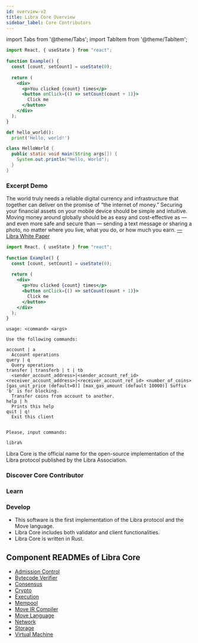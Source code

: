 ```yaml
---
id: overview-v2
title: Libra Core Overview
sidebar_label: Core Contributors
---
```


import Tabs from '@theme/Tabs';
import TabItem from '@theme/TabItem';

<div className="snippet-container">
  <Tabs
    defaultValue="js"
    values={[
      { label: 'Javascript', value: 'js', },
      { label: 'Python', value: 'py', },
      { label: 'Java', value: 'java', },
    ]
  }>
  <TabItem value="js">

  ```jsx
  import React, { useState } from "react";
   
  function Example() {
    const [count, setCount] = useState(0);
     
    return (
      <div>
        <p>You clicked {count} times</p>
        <button onClick={() => setCount(count + 1)}>
          Click me
        </button>
      </div>
    );
  }
  ```

  </TabItem>
  <TabItem value="py">

  ```py
  def hello_world():
    print('Hello, world!')
  ```

  </TabItem>
  <TabItem value="java">

  ```java
  class HelloWorld {
    public static void main(String args[]) {
      System.out.println("Hello, World");
    }
  }
  ```

  </TabItem>
  </Tabs>
</div>

### Excerpt Demo

<Excerpt image="img/white-paper-screenshot.png">
  The world truly needs a reliable digital currency and infrastructure that together can deliver on the promise of “the internet of money.” Securing your financial assets on your mobile device should be simple and intuitive. Moving money around globally should be as easy and cost-effective as — and even more safe and secure than — sending a text message or sharing a photo, no matter where you live, what you do, or how much you earn.  
  <a href='#'>— Libra White Paper</a>
</Excerpt>

```jsx
import React, { useState } from "react";
   
function Example() {
  const [count, setCount] = useState(0);
   
  return (
    <div>
      <p>You clicked {count} times</p>
      <button onClick={() => setCount(count + 1)}>
        Click me
      </button>
    </div>
  );
}
```

```
usage: <command> <args>

Use the following commands:

account | a
  Account operations
query | q
  Query operations
transfer | transferb | t | tb
  <sender_account_address>|<sender_account_ref_id> <receiver_account_address>|<receiver_account_ref_id> <number_of_coins> [gas_unit_price (default=0)] [max_gas_amount (default 10000)] Suffix 'b' is for blocking.
  Transfer coins from account to another.
help | h
  Prints this help
quit | q!
  Exit this client


Please, input commands:

libra%
```

Libra Core is the official name for the open-source implementation of the Libra protocol published by the Libra Association.

### Discover Core Contributor

<CardsWrapper>
  <ColorCard 
    color="purpleDark"
    icon="img/four-squares-temp.png"
    to="#"
    title="Send a test transaction"
  />
  <ColorCard 
    color="purpleLight"
    icon="img/four-squares-temp.png"
    to="#"
    title="Run a client"
  />
  <ColorCard 
    color="aqua"
    icon="img/four-squares-temp.png"
    to="#"
    title="Query the Libra blockchain"
  />
</CardsWrapper>

### Learn

<CardsWrapper>
  <OverlayCard 
    description="I want to understand nodes"
    icon="img/docs/node.svg" 
    title="Nodes" 
    to="#"
  />
  <OverlayCard 
    description="How do transactions work?"
    icon="img/four-squares-temp.png" 
    title="Transactions" 
    to="#"
  />
  <OverlayCard 
    description="What does a Libra account look like?"
    icon="img/wallet-app.svg" 
    title="Accounts" 
    to="#"
  />
</CardsWrapper>

### Develop

<CardsWrapper>
  <SimpleCard
    icon="img/four-squares-temp.png"
    title="Read me the core specifications"
    to="#"
  />
  <SimpleCard
    icon="img/four-squares-temp.png"
    title="Using the client SDK"
    to="#"
  />
  <SimpleCard
    icon="img/core-contributors.svg"
    title="Show me the developer APIs"
    to="#"
  />
</CardsWrapper>


* This software is the first implementation of the Libra protocol and the Move language.
* Libra Core includes both validator and client functionalities.
* Libra Core is written in Rust.

## Component READMEs of Libra Core

* [Admission Control](crates/admission-control.md)
* [Bytecode Verifier](crates/bytecode-verifier.md)
* [Consensus](crates/consensus.md)
* [Crypto](crates/crypto.md)
* [Execution](crates/execution.md)
* [Mempool](crates/mempool.md)
* [Move IR Compiler](crates/ir-to-bytecode.md)
* [Move Language](crates/move-language.md)
* [Network](crates/network.md)
* [Storage](crates/storage.md)
* [Virtual Machine](crates/vm.md)
